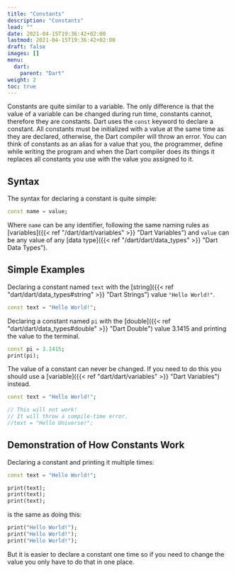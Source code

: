 ```yaml
---
title: "Constants"
description: "Constants"
lead: ""
date: 2021-04-15T19:36:42+02:00
lastmod: 2021-04-15T19:36:42+02:00
draft: false
images: []
menu: 
  dart:
    parent: "Dart"
weight: 2
toc: true
---
```


Constants are quite similar to a variable. The only difference is that the value of a variable can be changed during run time, constants cannot, therefore they are constants. Dart uses the `const` keyword to declare a constant. All constants must be initialized with a value at the same time as they are declared, otherwise, the Dart compiler will throw an error. You can think of constants as an alias for a value that you, the programmer, define while writing the program and when the Dart compiler does its things it replaces all constants you use with the value you assigned to it.

## Syntax

The syntax for declaring a constant is quite simple:

```dart
const name = value;
```

Where `name` can be any identifier, following the same naming rules as [variables]({{< ref "/dart/dart/variables" >}} "Dart Variables") and `value` can be any value of any [data type]({{< ref "/dart/dart/data_types" >}} "Dart Data Types").

## Simple Examples

Declaring a constant named `text` with the [string]({{< ref "dart/dart/data_types#string" >}} "Dart Strings") value `"Hello World!"`.

```dart
const text = "Hello World!";
```

Declaring a constant named `pi` with the [double]({{< ref "dart/dart/data_types#double" >}} "Dart Double") value 3.1415 and printing the value to the terminal.

```dart
const pi = 3.1415;
print(pi);
```

The value of a constant can never be changed. If you need to do this you should use a [variable]({{< ref "dart/dart/variables" >}} "Dart Variables") instead.

```dart
const text = "Hello World!";

// This will not work!
// It will throw a compile-time error.
//text = "Hello Universe!";
```

## Demonstration of How Constants Work

Declaring a constant and printing it multiple times:

```dart
const text = "Hello World!";

print(text);
print(text);
print(text);
```

is the same as doing this:

```dart
print("Hello World!");
print("Hello World!");
print("Hello World!");
```

But it is easier to declare a constant one time so if you need to change the value you only have to do that in one place.
